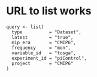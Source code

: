 # URL to list works

    query <- list(
      type          = "Dataset",
      latest        = "true",
      mip_era       = "CMIP6",
      frequency     = "mon",
      variable_id   = "tosga",
      experiment_id = "piControl",
      project       = "CMIP6"
    )

